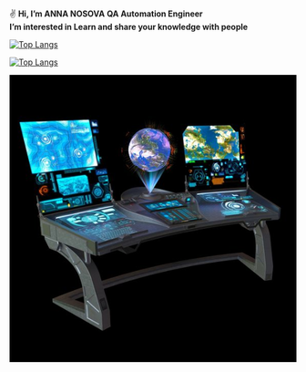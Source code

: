 ✌️ **Hi, I’m ANNA NOSOVA** 
  **QA Automation Engineer**   
  **I’m interested in Learn and share your knowledge with people**
  
<!---Для компактной версии-->
[![Top Langs](https://github-readme-stats.vercel.app/api/top-langs/?annaelecconte=anuraghazra&layout=compact)](https://github.com/anuraghazra/github-readme-stats)

<!---Для подробной версии-->
[![Top Langs](https://github-readme-stats.vercel.app/api/top-langs/?annaelecconte=anuraghazra)](https://github.com/anuraghazra/github-readme-stats)
  
  
  
  
  
![Skrinshot](https://github.com/annaelecconte/annaelecconte/blob/main/fe018a956c5820237d864eb3b08aac5f.jpeg)
<!---
annaelecconte/annaelecconte is a ✨ special ✨ repository because its `README.md` (this file) appears on your GitHub profile.
You can click the Preview link to take a look at your changes.
--->
